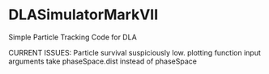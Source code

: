 # DLASimulatorMarkVII
Simple Particle Tracking Code for DLA

CURRENT ISSUES:
Particle survival suspiciously low.
plotting function input arguments take phaseSpace.dist instead of phaseSpace